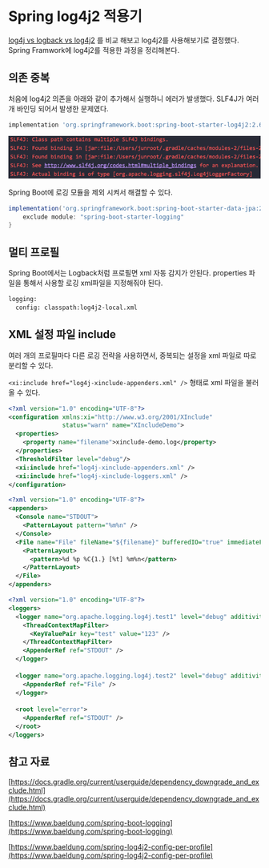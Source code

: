 # Spring log4j2 적용기

[log4j vs logback vs log4j2](../Java%202aba8d7bf7a9430b9a385fe9ca1a4cb3/log4j%20vs%20logback%20vs%20log4j2%20a1c266d438b04521972f03ca86d9abcf.md) 를 비교 해보고 log4j2를 사용해보기로 결정했다. Spring Framwork에 log4j2를 적용한 과정을 정리해본다.

## 의존 중복

처음에 log4j2 의존을 아래와 같이 추가해서 실행하니 에러가 발생했다. SLF4J가 여러 개 바인딩 되어서 발생한 문제였다.

```groovy
implementation 'org.springframework.boot:spring-boot-starter-log4j2:2.6.3'
```

![Untitled](assets/Untitled-4552367.png)

Spring Boot에 로깅 모듈을 제외 시켜서 해결할 수 있다.

```groovy
implementation('org.springframework.boot:spring-boot-starter-data-jpa:2.6.2') {
	exclude module: "spring-boot-starter-logging"
}
```

## 멀티 프로필

Spring Boot에서는 Logback처럼 프로필면 xml 자동 감지가 안된다. properties 파일을 통해서 사용할 로깅 xml파일을 지정해줘야 된다.

```bash
logging:
  config: classpath:log4j2-local.xml
```

## XML 설정 파일 include

여러 개의 프로필마다 다른 로깅 전략을 사용하면서, 중복되는 설정을 xml 파일로 따로 분리할 수 있다.

`<xi:include href="log4j-xinclude-appenders.xml" />` 형태로 xml 파일을 불러올 수 있다.

```xml
<?xml version="1.0" encoding="UTF-8"?>
<configuration xmlns:xi="http://www.w3.org/2001/XInclude"
               status="warn" name="XIncludeDemo">
  <properties>
    <property name="filename">xinclude-demo.log</property>
  </properties>
  <ThresholdFilter level="debug"/>
  <xi:include href="log4j-xinclude-appenders.xml" />
  <xi:include href="log4j-xinclude-loggers.xml" />
</configuration>
```

```xml
<?xml version="1.0" encoding="UTF-8"?>
<appenders>
  <Console name="STDOUT">
    <PatternLayout pattern="%m%n" />
  </Console>
  <File name="File" fileName="${filename}" bufferedIO="true" immediateFlush="true">
    <PatternLayout>
      <pattern>%d %p %C{1.} [%t] %m%n</pattern>
    </PatternLayout>
  </File>
</appenders>
```

```xml
<?xml version="1.0" encoding="UTF-8"?>
<loggers>
  <logger name="org.apache.logging.log4j.test1" level="debug" additivity="false">
    <ThreadContextMapFilter>
      <KeyValuePair key="test" value="123" />
    </ThreadContextMapFilter>
    <AppenderRef ref="STDOUT" />
  </logger>
 
  <logger name="org.apache.logging.log4j.test2" level="debug" additivity="false">
    <AppenderRef ref="File" />
  </logger>
 
  <root level="error">
    <AppenderRef ref="STDOUT" />
  </root>
</loggers>
```

## 참고 자료

[https://docs.gradle.org/current/userguide/dependency_downgrade_and_exclude.html](https://docs.gradle.org/current/userguide/dependency_downgrade_and_exclude.html)

[https://www.baeldung.com/spring-boot-logging](https://www.baeldung.com/spring-boot-logging)

[https://www.baeldung.com/spring-log4j2-config-per-profile](https://www.baeldung.com/spring-log4j2-config-per-profile)